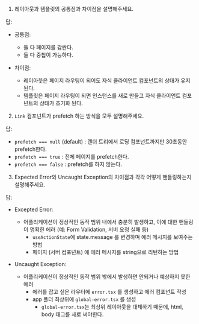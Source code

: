 1. 레이아웃과 템플릿의 공통점과 차이점을 설명해주세요.

답:

- 공통점:

  - 둘 다 페이지를 감싼다.
  - 둘 다 중첩이 가능하다.

- 차이점:
  - 레이아웃은 페이지 라우팅이 되어도 자식 클라이언트 컴포넌트의 상태가 유지된다.
  - 템플릿은 페이지 라우팅이 되면 인스턴스를 새로 만들고 자식 클라이언트 컴포넌트의 상태가 초기화 된다.

2. `Link` 컴포넌트가 prefetch 하는 방식을 모두 설명해주세요.

답:

- `prefetch === null` (default) : 렌더 트리에서 로딩 컴포넌트까지만 30초동안 prefetch한다.
- `prefetch === true` : 전체 페이지를 prefetch한다.
- `prefetch === false` : prefetch를 하지 않는다.

3. Expected Error와 Uncaught Exception의 차이점과 각각 어떻게 핸들링하는지 설명해주세요.

답:

- Excepted Error:

  - 어플리케이션이 정상적인 동작 범위 내에서 충분히 발생하고, 이에 대한 핸들링이 명확한 에러 (예: Form Validation, 서버 요청 실패 등)
    - `useActionState`에 state.message 를 변경하며 에러 메시지를 보여주는 방법
    - 페이지 (서버 컴포넌트) 에 에러 메시지를 string으로 리턴하는 방법

- Uncaught Exception:
  - 어플리케이션이 정상적인 동작 범위 밖에서 발생하면 안되거나 예상하지 못한 에러
    - 에러를 잡고 싶은 라우터에 `error.tsx` 를 생성하고 에러 컴포넌트 작성
    - app 폴더 최상위에 `global-error.tsx` 를 생성
      - `global-error.tsx`는 최상위 레이아웃을 대체하기 때문에, html, body 태그를 새로 써야한다.
